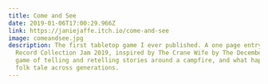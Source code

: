 ```yaml
---
title: Come and See
date: 2019-01-06T17:00:29.966Z
link: https://janiejaffe.itch.io/come-and-see
image: comeandsee.jpg
description: The first tabletop game I ever published. A one page entry for the
  Record Collection Jam 2019, inspired by The Crane Wife by The Decemberists. A
  game of telling and retelling stories around a campfire, and what happens to a
  folk tale across generations.
---
```

